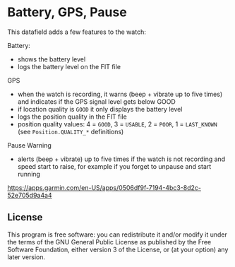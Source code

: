 # Battery, GPS, Pause

This datafield adds a few features to the watch:

Battery:

- shows the battery level
- logs the battery level on the FIT file

GPS

- when the watch is recording, it warns (beep + vibrate up to five times) and indicates if the GPS signal level gets below GOOD
- if location quality is `GOOD` it only displays the battery level
- logs the position quality in the FIT file
- position quality values: 4 = `GOOD`, 3 = `USABLE`, 2 = `POOR`, 1 = `LAST_KNOWN` (see `Position.QUALITY_*` definitions)

Pause Warning

- alerts (beep + vibrate) up to five times if the watch is not recording and speed start to raise, for example if you forget to unpause and start running

https://apps.garmin.com/en-US/apps/0506df9f-7194-4bc3-8d2c-52e705d9a4a4

## License

This program is free software: you can redistribute it and/or modify
it under the terms of the GNU General Public License as published by
the Free Software Foundation, either version 3 of the License, or
(at your option) any later version.
